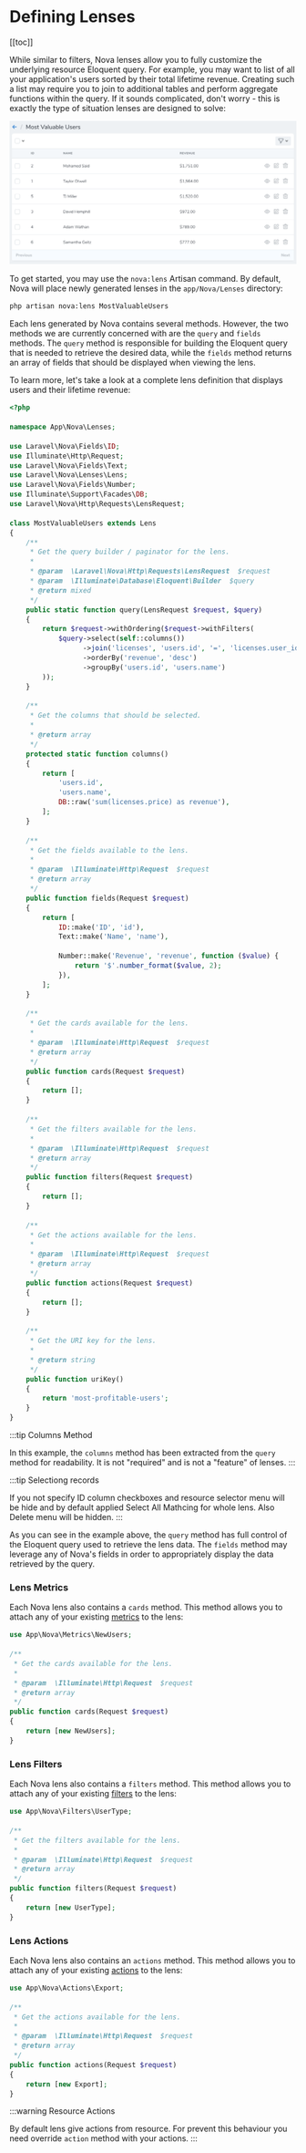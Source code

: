 # Defining Lenses

[[toc]]

While similar to filters, Nova lenses allow you to fully customize the underlying resource Eloquent query. For example, you may want to list of all your application's users sorted by their total lifetime revenue. Creating such a list may require you to join to additional tables and perform aggregate functions within the query. If it sounds complicated, don't worry - this is exactly the type of situation lenses are designed to solve:

![Lens](./img/lens.png)

To get started, you may use the `nova:lens` Artisan command. By default, Nova will place newly generated lenses in the `app/Nova/Lenses` directory:

```bash
php artisan nova:lens MostValuableUsers
```

Each lens generated by Nova contains several methods. However, the two methods we are currently concerned with are the `query` and `fields` methods. The `query` method is responsible for building the Eloquent query that is needed to retrieve the desired data, while the `fields` method returns an array of fields that should be displayed when viewing the lens.

To learn more, let's take a look at a complete lens definition that displays users and their lifetime revenue:

```php
<?php

namespace App\Nova\Lenses;

use Laravel\Nova\Fields\ID;
use Illuminate\Http\Request;
use Laravel\Nova\Fields\Text;
use Laravel\Nova\Lenses\Lens;
use Laravel\Nova\Fields\Number;
use Illuminate\Support\Facades\DB;
use Laravel\Nova\Http\Requests\LensRequest;

class MostValuableUsers extends Lens
{
    /**
     * Get the query builder / paginator for the lens.
     *
     * @param  \Laravel\Nova\Http\Requests\LensRequest  $request
     * @param  \Illuminate\Database\Eloquent\Builder  $query
     * @return mixed
     */
    public static function query(LensRequest $request, $query)
    {
        return $request->withOrdering($request->withFilters(
            $query->select(self::columns())
                  ->join('licenses', 'users.id', '=', 'licenses.user_id')
                  ->orderBy('revenue', 'desc')
                  ->groupBy('users.id', 'users.name')
        ));
    }

    /**
     * Get the columns that should be selected.
     *
     * @return array
     */
    protected static function columns()
    {
        return [
            'users.id',
            'users.name',
            DB::raw('sum(licenses.price) as revenue'),
        ];
    }

    /**
     * Get the fields available to the lens.
     *
     * @param  \Illuminate\Http\Request  $request
     * @return array
     */
    public function fields(Request $request)
    {
        return [
            ID::make('ID', 'id'),
            Text::make('Name', 'name'),

            Number::make('Revenue', 'revenue', function ($value) {
                return '$'.number_format($value, 2);
            }),
        ];
    }
    
    /**
     * Get the cards available for the lens.
     *
     * @param  \Illuminate\Http\Request  $request
     * @return array
     */
    public function cards(Request $request)
    {
        return [];
    }

    /**
     * Get the filters available for the lens.
     *
     * @param  \Illuminate\Http\Request  $request
     * @return array
     */
    public function filters(Request $request)
    {
        return [];
    }
    
    /**
     * Get the actions available for the lens.
     *
     * @param  \Illuminate\Http\Request  $request
     * @return array
     */
    public function actions(Request $request)
    {
        return [];
    }
    
    /**
     * Get the URI key for the lens.
     *
     * @return string
     */
    public function uriKey()
    {
        return 'most-profitable-users';
    }
}
```

:::tip Columns Method

In this example, the `columns` method has been extracted from the `query` method for readability. It is not "required" and is not a "feature" of lenses.
:::

:::tip Selectiong records

If you not specify ID column checkboxes and resource selector menu will be hide and by default applied Select All Mathcing for whole lens. Also Delete menu will be hidden.
:::

As you can see in the example above, the `query` method has full control of the Eloquent query used to retrieve the lens data. The `fields` method may leverage any of Nova's fields in order to appropriately display the data retrieved by the query.

### Lens Metrics

Each Nova lens also contains a `cards` method. This method allows you to attach any of your existing [metrics](./../metrics/defining-metrics.md) to the lens:

```php
use App\Nova\Metrics\NewUsers;

/**
 * Get the cards available for the lens.
 *
 * @param  \Illuminate\Http\Request  $request
 * @return array
 */
public function cards(Request $request)
{
    return [new NewUsers];
}
```

### Lens Filters

Each Nova lens also contains a `filters` method. This method allows you to attach any of your existing [filters](./../filters/defining-filters.md) to the lens:

```php
use App\Nova\Filters\UserType;

/**
 * Get the filters available for the lens.
 *
 * @param  \Illuminate\Http\Request  $request
 * @return array
 */
public function filters(Request $request)
{
    return [new UserType];
}
```

### Lens Actions

Each Nova lens also contains an `actions` method. This method allows you to attach any of your existing [actions](./../actions/defining-actions.md) to the lens:

```php
use App\Nova\Actions\Export;

/**
 * Get the actions available for the lens.
 *
 * @param  \Illuminate\Http\Request  $request
 * @return array
 */
public function actions(Request $request)
{
    return [new Export];
}
```

:::warning Resource Actions

By default lens give actions from resource. For prevent this behaviour you need override `action` method with your actions.
:::
